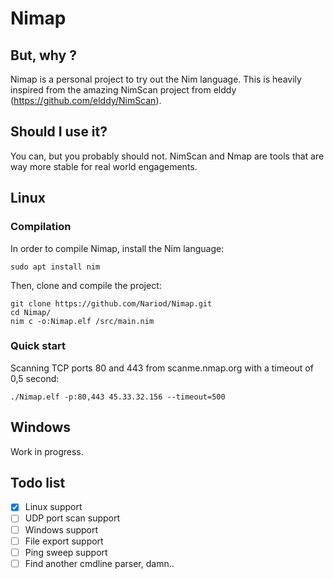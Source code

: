 # Nimap

## But, why ?
Nimap is a personal project to try out the Nim language. This is heavily inspired from the amazing NimScan project from elddy (https://github.com/elddy/NimScan).

## Should I use it?
You can, but you probably should not. NimScan and Nmap are tools that are way more stable for real world engagements.

## Linux

### Compilation
In order to compile Nimap, install the Nim language:
```
sudo apt install nim
```
Then, clone and compile the project:
```
git clone https://github.com/Nariod/Nimap.git
cd Nimap/
nim c -o:Nimap.elf /src/main.nim
```

### Quick start
Scanning TCP ports 80 and 443 from scanme.nmap.org with a timeout of 0,5 second:
```
./Nimap.elf -p:80,443 45.33.32.156 --timeout=500
```

## Windows
Work in progress.

## Todo list
- [x] Linux support
- [ ] UDP port scan support
- [ ] Windows support  
- [ ] File export support
- [ ] Ping sweep support
- [ ] Find another cmdline parser, damn..
